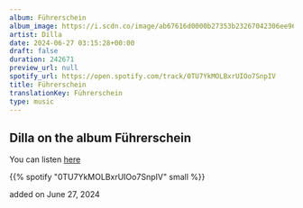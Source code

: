 ```yaml
---
album: Führerschein
album_image: https://i.scdn.co/image/ab67616d0000b27353b23267042306ee961f462e
artist: Dilla
date: 2024-06-27 03:15:28+00:00
draft: false
duration: 242671
preview_url: null
spotify_url: https://open.spotify.com/track/0TU7YkMOLBxrUIOo7SnpIV
title: Führerschein
translationKey: Führerschein
type: music
---
```


## Dilla on the album Führerschein

You can listen [here](https://open.spotify.com/track/0TU7YkMOLBxrUIOo7SnpIV)

{{% spotify "0TU7YkMOLBxrUIOo7SnpIV" small %}}

added on June 27, 2024